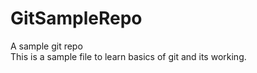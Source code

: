 # GitSampleRepo
A sample git repo
<br>
This is a sample file to learn basics of git and its working.
